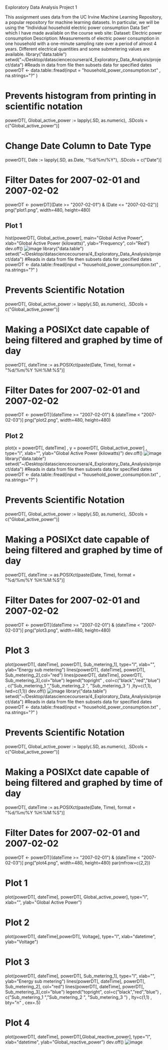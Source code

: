 Exploratory Data Analysis Project 1

This assignment uses data from the UC Irvine Machine Learning Repository, a popular repository
for machine learning datasets. In particular, we will be using the “Individual household electric
power consumption Data Set” which I have made available on the course web site:
Dataset:
Electric power consumption
Description: Measurements of electric power consumption in one household with a one-minute
sampling rate over a period of almost 4 years. Different electrical quantities and some submetering
values are available.
library("data.table")
setwd("~/Desktop/datasciencecoursera/4_Exploratory_Data_Analysis/project/data")
#Reads in data from file then subsets data for specified dates
powerDT <- data.table::fread(input = "household_power_consumption.txt"
, na.strings="?"
)
# Prevents histogram from printing in scientific notation
powerDT[, Global_active_power := lapply(.SD, as.numeric), .SDcols =
c("Global_active_power")]
# Change Date Column to Date Type
powerDT[, Date := lapply(.SD, as.Date, "%d/%m/%Y"), .SDcols = c("Date")]
# Filter Dates for 2007-02-01 and 2007-02-02
powerDT <- powerDT[(Date >= "2007-02-01") & (Date <= "2007-02-02")]
png("plot1.png", width=480, height=480)
## Plot 1
hist(powerDT[, Global_active_power], main="Global Active Power",
xlab="Global Active Power (kilowatts)", ylab="Frequency", col="Red")
dev.off()
![image](https://user-images.githubusercontent.com/88283525/174469052-d0d456a1-84f3-4bed-915c-13d111b6a7f6.png)
library("data.table")
setwd("~/Desktop/datasciencecoursera/4_Exploratory_Data_Analysis/project/data")
#Reads in data from file then subsets data for specified dates
powerDT <- data.table::fread(input = "household_power_consumption.txt"
, na.strings="?"
)
# Prevents Scientific Notation
powerDT[, Global_active_power := lapply(.SD, as.numeric), .SDcols =
c("Global_active_power")]
# Making a POSIXct date capable of being filtered and graphed by time of day
powerDT[, dateTime := as.POSIXct(paste(Date, Time), format = "%d/%m/%Y
%H:%M:%S")]
# Filter Dates for 2007-02-01 and 2007-02-02
powerDT <- powerDT[(dateTime >= "2007-02-01") & (dateTime < "2007-02-03")]
png("plot2.png", width=480, height=480)
## Plot 2
plot(x = powerDT[, dateTime]
, y = powerDT[, Global_active_power]
, type="l", xlab="", ylab="Global Active Power (kilowatts)")
dev.off()
![image](https://user-images.githubusercontent.com/88283525/174469106-5fbaacf1-54fa-4374-a2c4-a395ea161d4d.png)
library("data.table")
setwd("~/Desktop/datasciencecoursera/4_Exploratory_Data_Analysis/project/data")
#Reads in data from file then subsets data for specified dates
powerDT <- data.table::fread(input = "household_power_consumption.txt"
, na.strings="?"
)
# Prevents Scientific Notation
powerDT[, Global_active_power := lapply(.SD, as.numeric), .SDcols =
c("Global_active_power")]
# Making a POSIXct date capable of being filtered and graphed by time of day
powerDT[, dateTime := as.POSIXct(paste(Date, Time), format = "%d/%m/%Y
%H:%M:%S")]
# Filter Dates for 2007-02-01 and 2007-02-02
powerDT <- powerDT[(dateTime >= "2007-02-01") & (dateTime < "2007-02-03")]
png("plot3.png", width=480, height=480)
# Plot 3
plot(powerDT[, dateTime], powerDT[, Sub_metering_1], type="l", xlab="",
ylab="Energy sub metering")
lines(powerDT[, dateTime], powerDT[, Sub_metering_2],col="red")
lines(powerDT[, dateTime], powerDT[, Sub_metering_3],col="blue")
legend("topright"
, col=c("black","red","blue")
, c("Sub_metering_1 ","Sub_metering_2 ", "Sub_metering_3 ")
,lty=c(1,1), lwd=c(1,1))
dev.off()
![image](https://user-images.githubusercontent.com/88283525/174469136-04b7f47f-7e58-4a91-83af-da01f03f8c9b.png)
library("data.table")
setwd("~/Desktop/datasciencecoursera/4_Exploratory_Data_Analysis/project/data")
#Reads in data from file then subsets data for specified dates
powerDT <- data.table::fread(input = "household_power_consumption.txt"
, na.strings="?"
)
# Prevents Scientific Notation
powerDT[, Global_active_power := lapply(.SD, as.numeric), .SDcols =
c("Global_active_power")]
# Making a POSIXct date capable of being filtered and graphed by time of day
powerDT[, dateTime := as.POSIXct(paste(Date, Time), format = "%d/%m/%Y
%H:%M:%S")]
# Filter Dates for 2007-02-01 and 2007-02-02
powerDT <- powerDT[(dateTime >= "2007-02-01") & (dateTime < "2007-02-03")]
png("plot4.png", width=480, height=480)
par(mfrow=c(2,2))
# Plot 1
plot(powerDT[, dateTime], powerDT[, Global_active_power], type="l", xlab="",
ylab="Global Active Power")
# Plot 2
plot(powerDT[, dateTime],powerDT[, Voltage], type="l", xlab="datetime",
ylab="Voltage")
# Plot 3
plot(powerDT[, dateTime], powerDT[, Sub_metering_1], type="l", xlab="",
ylab="Energy sub metering")
lines(powerDT[, dateTime], powerDT[, Sub_metering_2], col="red")
lines(powerDT[, dateTime], powerDT[, Sub_metering_3],col="blue")
legend("topright", col=c("black","red","blue")
, c("Sub_metering_1 ","Sub_metering_2 ", "Sub_metering_3 ")
, lty=c(1,1)
, bty="n"
, cex=.5)
# Plot 4
plot(powerDT[, dateTime], powerDT[,Global_reactive_power], type="l",
xlab="datetime", ylab="Global_reactive_power")
dev.off()
![image](https://user-images.githubusercontent.com/88283525/174469147-9773ec50-bb47-43d3-b1bb-bcdbcd55f5d5.png)
